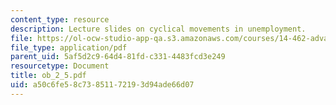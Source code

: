 ```yaml
---
content_type: resource
description: Lecture slides on cyclical movements in unemployment.
file: https://ol-ocw-studio-app-qa.s3.amazonaws.com/courses/14-462-advanced-macroeconomics-ii-spring-2007/a50c6fe58c73851172193d94ade66d07_ob_2_5.pdf
file_type: application/pdf
parent_uid: 5af5d2c9-64d4-81fd-c331-4483fcd3e249
resourcetype: Document
title: ob_2_5.pdf
uid: a50c6fe5-8c73-8511-7219-3d94ade66d07
---
```

